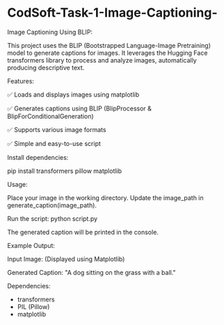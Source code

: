 # CodSoft-Task-1-Image-Captioning-

Image Captioning Using BLIP:

This project uses the BLIP (Bootstrapped Language-Image Pretraining) model to generate captions for images. It leverages the Hugging Face transformers library to process and analyze images, automatically producing descriptive text.

Features:

✅ Loads and displays images using matplotlib

✅ Generates captions using BLIP (BlipProcessor & BlipForConditionalGeneration)

✅ Supports various image formats

✅ Simple and easy-to-use script

Install dependencies:

pip install transformers pillow matplotlib

Usage:

Place your image in the working directory.
Update the image_path in generate_caption(image_path).

Run the script:
python script.py

The generated caption will be printed in the console.

Example Output:

Input Image:
(Displayed using Matplotlib)

Generated Caption:
"A dog sitting on the grass with a ball."

Dependencies:

* transformers
* PIL (Pillow)
* matplotlib
